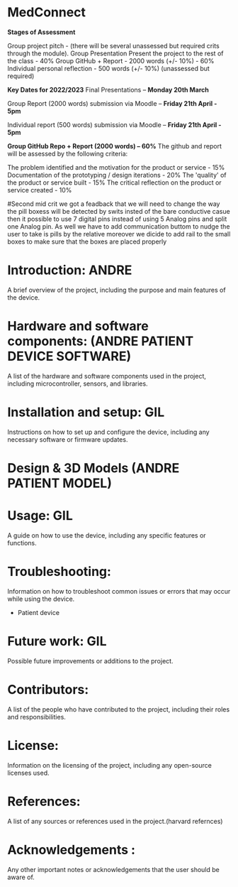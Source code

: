 # MedConnect

<b>Stages of Assessment</b>

Group project pitch - (there will be several unassessed but required crits through the module).
Group Presentation Present the project to the rest of the class - 40% 
Group GitHub + Report - 2000 words (+/- 10%) - 60% 
Individual personal reflection - 500 words (+/- 10%) (unassessed but required)


<b>Key Dates for 2022/2023</b>
Final Presentations – **Monday 20th March**

Group Report (2000 words) submission via Moodle – **Friday 21th April - 5pm**

Individual report (500 words) submission via Moodle – **Friday 21th April - 5pm**


<b>Group GitHub Repo + Report (2000 words) – 60%</b>
The github and report will be assessed by the following criteria:

The problem identified and the motivation for the product or service - 15%
Documentation of the prototyping / design iterations - 20%
The 'quality' of the product or service built - 15%
The critical reflection on the product or service created - 10%

#Second mid crit 
we got a feadback that we will need to change the way the pill boxess will be detected by swits insted of the bare conductive casue then it possible to use 7 digital pins instead of using 5 Analog pins and split one Analog pin. 
As well we have to add communication buttom to nudge the user to take is pills by the relative 
moreover we dicide to add rail to the small boxes to make sure that the boxes are placed properly 




# Introduction: ANDRE
A brief overview of the project, including the purpose and main features of the device.

# Hardware and software components: (ANDRE PATIENT DEVICE SOFTWARE)
A list of the hardware and software components used in the project, including microcontroller, sensors, and libraries.


# Installation and setup: GIL
Instructions on how to set up and configure the device, including any necessary software or firmware updates.

# Design & 3D Models (ANDRE PATIENT MODEL)

# Usage: GIL
A guide on how to use the device, including any specific features or functions.

# Troubleshooting:
Information on how to troubleshoot common issues or errors that may occur while using the device.
 - Patient device 

# Future work: GIL
Possible future improvements or additions to the project.

# Contributors:
A list of the people who have contributed to the project, including their roles and responsibilities.

# License:
Information on the licensing of the project, including any open-source licenses used.

# References:
A list of any sources or references used in the project.(harvard refernces)

# Acknowledgements : 
Any other important notes or acknowledgements that the user should be aware of.
